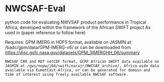 # NWCSAF-Eval
python code for evaluating NWVSAF product performance in Tropical Africa, developed within the framework of the African SWIFT project
As used in (paper reference to follow here)

Requires:
    GPM IMERG in HDF5 format, available on JASMIN at /badc/gpm/data/GPM-IMERG-v6/ or can be downloaded from https://disc.gsfc.nasa.gov/datasets/GPM_3IMERGHH_06/summary
    
    NWCSAF CRR and RDT netCDF format, GCRF African SWIFT data available on JASMIN at /gws/nopw/j04/swift/earajr/NWCSAF_archive/, Africa wide data available via EumetCast-Africa, or can be generated for domain and time of interest using freely available NWCSAF software.
